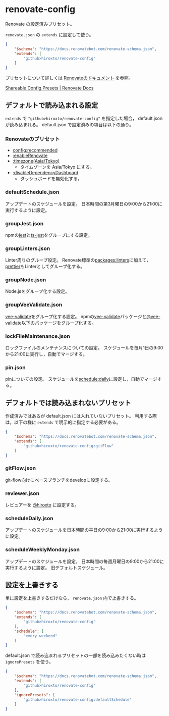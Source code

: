 # renovate-config

Renovate の設定済みプリセット。

`renovate.json` の `extends` に設定して使う。

```json
{
    "$schema": "https://docs.renovatebot.com/renovate-schema.json",
    "extends": [
        "github>hiroxto/renovate-config"
    ]
}
```

プリセットについて詳しくは [Renovateのドキュメント](https://docs.renovatebot.com/config-presets/) を参照。

[Shareable Config Presets | Renovate Docs](https://docs.renovatebot.com/config-presets/)

## デフォルトで読み込まれる設定

`extends` で `"github>hiroxto/renovate-config"` を指定した場合， default.json が読み込まれる。
default.json で設定済みの項目は以下の通り。

### Renovateのプリセット

- [config:recommended](https://docs.renovatebot.com/presets-config/#configrecommended)
- [:enableRenovate](https://docs.renovatebot.com/presets-default/#enablerenovate)
- [:timezone(Asia/Tokyo)](https://docs.renovatebot.com/presets-default/#timezonearg0)
    - タイムゾーンを Asia/Tokyo にする。
- [:disableDependencyDashboard](https://docs.renovatebot.com/presets-default/#disabledependencydashboard)
    - ダッシュボードを無効化する。

### defaultSchedule.json

アップデートのスケジュールを設定。
日本時間の第3月曜日の9:00から21:00に実行するように設定。

### groupJest.json

npmの[jest](https://www.npmjs.com/package/jest)と[ts-jest](https://www.npmjs.com/package/ts-jest)をグループにする設定。

### groupLinters.json

Linter周りのグループ設定。
Renovate標準の[packages:linters](https://docs.renovatebot.com/presets-packages/#packageslinters)に加えて，[prettier](https://www.npmjs.com/package/prettier)もLinterとしてグループ化する。

### groupNode.json

Node.jsをグループ化する設定。

### groupVeeValidate.json

[vee-validate](https://github.com/logaretm/vee-validate/)をグループ化する設定。
npmの[vee-validate](https://www.npmjs.com/package/vee-validate)パッケージと[@vee-validate](https://github.com/logaretm/vee-validate/tree/main/packages)以下のパッケージをグループ化する。

### lockFileMaintenance.json

ロックファイルのメンテナンスについての設定。
スケジュールを毎月1日の9:00から21:00に実行し，自動でマージする。

### pin.json

pinについての設定。
スケジュールを[schedule:daily](https://docs.renovatebot.com/presets-schedule/#scheduledaily)に設定し，自動でマージする。

## デフォルトでは読み込まれないプリセット

作成済みではあるが default.json には入れていないプリセット。
利用する際は，以下の様に `extends` で明示的に指定する必要がある。

```json
{
    "$schema": "https://docs.renovatebot.com/renovate-schema.json",
    "extends": [
        "github>hiroxto/renovate-config:gitFlow"
    ]
}
```

### gitFlow.json

git-flow向けにベースブランチをdevelopに設定する。

### reviewer.json

レビュアーを [@hiroxto](https://github.com/hiroxto) に設定する。

### scheduleDaily.json

アップデートのスケジュールを日本時間の平日の9:00から21:00に実行するように設定。

### scheduleWeeklyMonday.json

アップデートのスケジュールを設定。
日本時間の毎週月曜日の9:00から21:00に実行するように設定。
旧デフォルトスケジュール。

## 設定を上書きする

単に設定を上書きするだけなら， `renovate.json` 内で上書きする。

```json
{
    "$schema": "https://docs.renovatebot.com/renovate-schema.json",
    "extends": [
        "github>hiroxto/renovate-config"
    ],
    "schedule": [
        "every weekend"
    ]
}
```

default.json で読み込まれるプリセットの一部を読み込みたくない時は `ignorePresets` を使う。

```json
{
    "$schema": "https://docs.renovatebot.com/renovate-schema.json",
    "extends": [
        "github>hiroxto/renovate-config"
    ],
    "ignorePresets": [
        "github>hiroxto/renovate-config:defaultSchedule"
    ]
}
```
